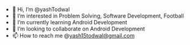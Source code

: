 - 👋 Hi, I’m @yashTodwal
- 👀 I’m interested in Problem Solving, Software Development, Football
- 🌱 I’m currently learning Android Development
- 💞️ I’m looking to collaborate on Android Development
- 📫 How to reach me @yash15todwal@gmail.com

<!---
yashTodwal/yashTodwal is a ✨ special ✨ repository because its `README.md` (this file) appears on your GitHub profile.
You can click the Preview link to take a look at your changes.
--->
